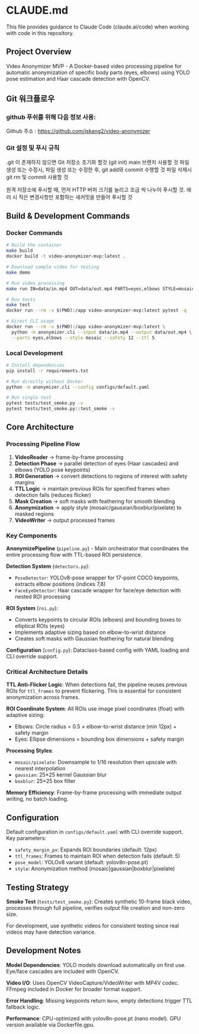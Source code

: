 # CLAUDE.md

This file provides guidance to Claude Code (claude.ai/code) when working with code in this repository.

## Project Overview

Video Anonymizer MVP - A Docker-based video processing pipeline for automatic anonymization of specific body parts (eyes, elbows) using YOLO pose estimation and Haar cascade detection with OpenCV.

## Git 워크플로우

### github 푸쉬를 위해 다음 정보 사용:
Github 주소 : https://github.com/jskang2/video-anonymizer

### Git 설정 및 푸시 규칙
.git 이 존재하지 않으면 Git 저장소 초기화 할것 (git init)
main 브랜치 사용할 것
파일 생성 또는 수정시, 파일 생성 또는 수정한 후, git add와 commit 수행할 것
파일 삭제시 git rm 및 commit 사용할 것

원격 저장소에 푸시할 때, 먼저 HTTP 버퍼 크기를 늘리고 조금 씩 나누어 푸시할 것. 에러 시 작은 변경사항만 포함하는 새커밋을 만들어 푸시할 것


## Build & Development Commands

### Docker Commands
```bash
# Build the container
make build
docker build -t video-anonymizer-mvp:latest .

# Download sample video for testing
make demo

# Run video processing
make run IN=data/in.mp4 OUT=data/out.mp4 PARTS=eyes,elbows STYLE=mosaic

# Run tests
make test
docker run --rm -v $(PWD):/app video-anonymizer-mvp:latest pytest -q

# Direct CLI usage
docker run --rm -v $(PWD):/app video-anonymizer-mvp:latest \
  python -m anonymizer.cli --input data/in.mp4 --output data/out.mp4 \
  --parts eyes,elbows --style mosaic --safety 12 --ttl 5
```

### Local Development
```bash
# Install dependencies
pip install -r requirements.txt

# Run directly without Docker
python -m anonymizer.cli --config configs/default.yaml

# Run single test
pytest tests/test_smoke.py -v
pytest tests/test_smoke.py::test_smoke -v
```

## Core Architecture

### Processing Pipeline Flow
1. **VideoReader** → frame-by-frame processing
2. **Detection Phase** → parallel detection of eyes (Haar cascades) and elbows (YOLO pose keypoints)
3. **ROI Generation** → convert detections to regions of interest with safety margins
4. **TTL Logic** → maintain previous ROIs for specified frames when detection fails (reduces flicker)
5. **Mask Creation** → soft masks with feathering for smooth blending
6. **Anonymization** → apply style (mosaic/gaussian/boxblur/pixelate) to masked regions
7. **VideoWriter** → output processed frames

### Key Components

**AnonymizePipeline** (`pipeline.py`) - Main orchestrator that coordinates the entire processing flow with TTL-based ROI persistence.

**Detection System** (`detectors.py`):
- `PoseDetector`: YOLOv8-pose wrapper for 17-point COCO keypoints, extracts elbow positions (indices 7,8)
- `FaceEyeDetector`: Haar cascade wrapper for face/eye detection with nested ROI processing

**ROI System** (`roi.py`):
- Converts keypoints to circular ROIs (elbows) and bounding boxes to elliptical ROIs (eyes)
- Implements adaptive sizing based on elbow-to-wrist distance
- Creates soft masks with Gaussian feathering for natural blending

**Configuration** (`config.py`): Dataclass-based config with YAML loading and CLI override support.

### Critical Architecture Details

**TTL Anti-Flicker Logic**: When detections fail, the pipeline reuses previous ROIs for `ttl_frames` to prevent flickering. This is essential for consistent anonymization across frames.

**ROI Coordinate System**: All ROIs use image pixel coordinates (float) with adaptive sizing:
- Elbows: Circle radius = 0.5 × elbow-to-wrist distance (min 12px) + safety margin
- Eyes: Ellipse dimensions = bounding box dimensions + safety margin

**Processing Styles**:
- `mosaic/pixelate`: Downsample to 1/16 resolution then upscale with nearest interpolation
- `gaussian`: 25×25 kernel Gaussian blur
- `boxblur`: 25×25 box filter

**Memory Efficiency**: Frame-by-frame processing with immediate output writing, no batch loading.

## Configuration

Default configuration in `configs/default.yaml` with CLI override support. Key parameters:
- `safety_margin_px`: Expands ROI boundaries (default: 12px)
- `ttl_frames`: Frames to maintain ROI when detection fails (default: 5)
- `pose_model`: YOLOv8 variant (default: yolov8n-pose.pt)
- `style`: Anonymization method (mosaic|gaussian|boxblur|pixelate)

## Testing Strategy

**Smoke Test** (`tests/test_smoke.py`): Creates synthetic 10-frame black video, processes through full pipeline, verifies output file creation and non-zero size.

For development, use synthetic videos for consistent testing since real videos may have detection variance.

## Development Notes

**Model Dependencies**: YOLO models download automatically on first use. Eye/face cascades are included with OpenCV.

**Video I/O**: Uses OpenCV VideoCapture/VideoWriter with MP4V codec. FFmpeg included in Docker for broader format support.

**Error Handling**: Missing keypoints return `None`, empty detections trigger TTL fallback logic.

**Performance**: CPU-optimized with yolov8n-pose.pt (nano model). GPU version available via Dockerfile.gpu.